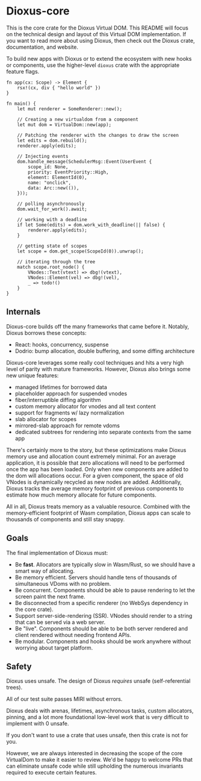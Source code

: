 # Dioxus-core

This is the core crate for the Dioxus Virtual DOM. This README will focus on the technical design and layout of this Virtual DOM implementation. If you want to read more about using Dioxus, then check out the Dioxus crate, documentation, and website.

To build new apps with Dioxus or to extend the ecosystem with new hooks or components, use the higher-level `dioxus` crate with the appropriate feature flags.


```rust, ignore
fn app(cx: Scope) -> Element {
    rsx!(cx, div { "hello world" })
}

fn main() {
    let mut renderer = SomeRenderer::new();

    // Creating a new virtualdom from a component
    let mut dom = VirtualDom::new(app);

    // Patching the renderer with the changes to draw the screen
    let edits = dom.rebuild();
    renderer.apply(edits);

    // Injecting events
    dom.handle_message(SchedulerMsg::Event(UserEvent {
        scope_id: None,
        priority: EventPriority::High,
        element: ElementId(0),
        name: "onclick",
        data: Arc::new(()),
    }));

    // polling asynchronously
    dom.wait_for_work().await;

    // working with a deadline
    if let Some(edits) = dom.work_with_deadline(|| false) {
        renderer.apply(edits);
    }

    // getting state of scopes
    let scope = dom.get_scope(ScopeId(0)).unwrap();

    // iterating through the tree
    match scope.root_node() {
        VNodes::Text(vtext) => dbg!(vtext),
        VNodes::Element(vel) => dbg!(vel),
        _ => todo!()
    }
}
```

## Internals

Dioxus-core builds off the many frameworks that came before it. Notably, Dioxus borrows these concepts:

- React: hooks, concurrency, suspense
- Dodrio: bump allocation, double buffering, and some diffing architecture

Dioxus-core leverages some really cool techniques and hits a very high level of parity with mature frameworks. However, Dioxus also brings some new unique features:

- managed lifetimes for borrowed data
- placeholder approach for suspended vnodes
- fiber/interruptible diffing algorithm
- custom memory allocator for vnodes and all text content
- support for fragments w/ lazy normalization
- slab allocator for scopes
- mirrored-slab approach for remote vdoms
- dedicated subtrees for rendering into separate contexts from the same app

There's certainly more to the story, but these optimizations make Dioxus memory use and allocation count extremely minimal. For an average application, it is possible that zero allocations will need to be performed once the app has been loaded. Only when new components are added to the dom will allocations occur. For a given component, the space of old VNodes is dynamically recycled as new nodes are added. Additionally, Dioxus tracks the average memory footprint of previous components to estimate how much memory allocate for future components.

All in all, Dioxus treats memory as a valuable resource. Combined with the memory-efficient footprint of Wasm compilation, Dioxus apps can scale to thousands of components and still stay snappy.

## Goals

The final implementation of Dioxus must:

- Be **fast**. Allocators are typically slow in Wasm/Rust, so we should have a smart way of allocating.
- Be memory efficient. Servers should handle tens of thousands of simultaneous VDoms with no problem.
- Be concurrent. Components should be able to pause rendering to let the screen paint the next frame.
- Be disconnected from a specific renderer (no WebSys dependency in the core crate).
- Support server-side-rendering (SSR). VNodes should render to a string that can be served via a web server.
- Be "live". Components should be able to be both server rendered and client rendered without needing frontend APIs.
- Be modular. Components and hooks should be work anywhere without worrying about target platform.


## Safety

Dioxus uses unsafe. The design of Dioxus *requires* unsafe (self-referential trees).

All of our test suite passes MIRI without errors.

Dioxus deals with arenas, lifetimes, asynchronous tasks, custom allocators, pinning, and a lot more foundational low-level work that is very difficult to implement with 0 unsafe.

If you don't want to use a crate that uses unsafe, then this crate is not for you.

However, we are always interested in decreasing the scope of the core VirtualDom to make it easier to review. We'd be happy to welcome PRs that can eliminate unsafe code while still upholding the numerous invariants required to execute certain features.

